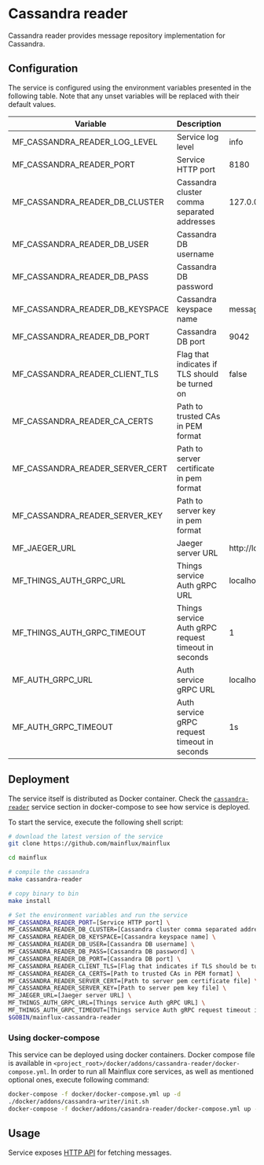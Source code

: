 # Cassandra reader

Cassandra reader provides message repository implementation for Cassandra.

## Configuration

The service is configured using the environment variables presented in the
following table. Note that any unset variables will be replaced with their
default values.

| Variable                        | Description                                         | Default                           |
|---------------------------------|-----------------------------------------------------|-----------------------------------|
| MF_CASSANDRA_READER_LOG_LEVEL   | Service log level                                   | info                              |
| MF_CASSANDRA_READER_PORT        | Service HTTP port                                   | 8180                              |
| MF_CASSANDRA_READER_DB_CLUSTER  | Cassandra cluster comma separated addresses         | 127.0.0.1                         |
| MF_CASSANDRA_READER_DB_USER     | Cassandra DB username                               |                                   |
| MF_CASSANDRA_READER_DB_PASS     | Cassandra DB password                               |                                   |
| MF_CASSANDRA_READER_DB_KEYSPACE | Cassandra keyspace name                             | messages                          |
| MF_CASSANDRA_READER_DB_PORT     | Cassandra DB port                                   | 9042                              |
| MF_CASSANDRA_READER_CLIENT_TLS  | Flag that indicates if TLS should be turned on      | false                             |
| MF_CASSANDRA_READER_CA_CERTS    | Path to trusted CAs in PEM format                   |                                   |
| MF_CASSANDRA_READER_SERVER_CERT | Path to server certificate in pem format            |                                   |
| MF_CASSANDRA_READER_SERVER_KEY  | Path to server key in pem format                    |                                   |
| MF_JAEGER_URL                   | Jaeger server URL                                   | http://localhost:14268/api/traces |
| MF_THINGS_AUTH_GRPC_URL         | Things service Auth gRPC URL                        | localhost:8183                    |
| MF_THINGS_AUTH_GRPC_TIMEOUT     | Things service Auth gRPC request timeout in seconds | 1                                 |
| MF_AUTH_GRPC_URL                | Auth service gRPC URL                               | localhost:8181                    |
| MF_AUTH_GRPC_TIMEOUT            | Auth service gRPC request timeout in seconds        | 1s                                |


## Deployment

The service itself is distributed as Docker container. Check the [`cassandra-reader`](https://github.com/mainflux/mainflux/blob/master/docker/addons/cassandra-reader/docker-compose.yml#L15-L35) service section in 
docker-compose to see how service is deployed.

To start the service, execute the following shell script:

```bash
# download the latest version of the service
git clone https://github.com/mainflux/mainflux

cd mainflux

# compile the cassandra
make cassandra-reader

# copy binary to bin
make install

# Set the environment variables and run the service
MF_CASSANDRA_READER_PORT=[Service HTTP port] \
MF_CASSANDRA_READER_DB_CLUSTER=[Cassandra cluster comma separated addresses] \
MF_CASSANDRA_READER_DB_KEYSPACE=[Cassandra keyspace name] \
MF_CASSANDRA_READER_DB_USER=[Cassandra DB username] \
MF_CASSANDRA_READER_DB_PASS=[Cassandra DB password] \
MF_CASSANDRA_READER_DB_PORT=[Cassandra DB port] \
MF_CASSANDRA_READER_CLIENT_TLS=[Flag that indicates if TLS should be turned on] \
MF_CASSANDRA_READER_CA_CERTS=[Path to trusted CAs in PEM format] \
MF_CASSANDRA_READER_SERVER_CERT=[Path to server pem certificate file] \
MF_CASSANDRA_READER_SERVER_KEY=[Path to server pem key file] \
MF_JAEGER_URL=[Jaeger server URL] \
MF_THINGS_AUTH_GRPC_URL=[Things service Auth gRPC URL] \
MF_THINGS_AUTH_GRPC_TIMEOUT=[Things service Auth gRPC request timeout in seconds] \
$GOBIN/mainflux-cassandra-reader

```

### Using docker-compose

This service can be deployed using docker containers. Docker compose file is
available in `<project_root>/docker/addons/cassandra-reader/docker-compose.yml`.
In order to run all Mainflux core services, as well as mentioned optional ones,
execute following command:

```bash
docker-compose -f docker/docker-compose.yml up -d
./docker/addons/cassandra-writer/init.sh
docker-compose -f docker/addons/casandra-reader/docker-compose.yml up -d
```

## Usage

Service exposes [HTTP API](https://api.mainflux.io/?urls.primaryName=readers-openapi.yml) for fetching messages.

[doc]: https://docs.mainflux.io
